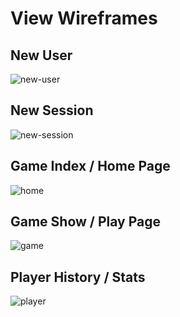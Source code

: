 # View Wireframes

## New User
![new-user]

## New Session
![new-session]

## Game Index / Home Page
![home]

## Game Show / Play Page
![game]

## Player History / Stats
![player]

[new-user]: ./wireframes/TTT_signup.png
[new-session]: ./wireframes/TTT_signin.png
[home]: ./wireframes/ttt_home.png
[game]: ./wireframes/ttt_gameshow.png
[player]: ./wireframes/ttt_playershow.png

